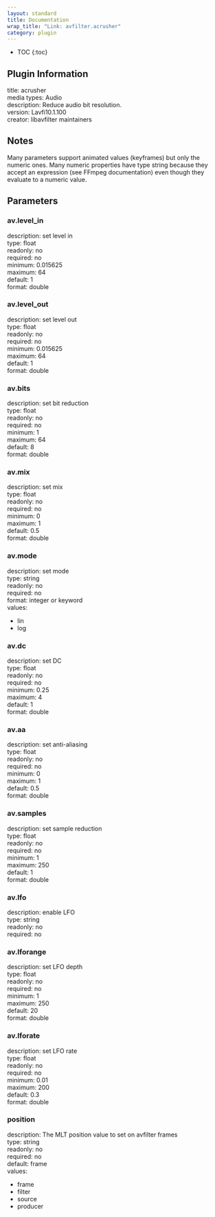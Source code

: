 ```yaml
---
layout: standard
title: Documentation
wrap_title: "Link: avfilter.acrusher"
category: plugin
---
```

* TOC
{:toc}

## Plugin Information

title: acrusher  
media types:
Audio  
description: Reduce audio bit resolution.  
version: Lavfi10.1.100  
creator: libavfilter maintainers  

## Notes

Many parameters support animated values (keyframes) but only the numeric ones. Many numeric properties have type string because they accept an expression (see FFmpeg documentation) even though they evaluate to a numeric value.

## Parameters

### av.level_in

  
description:
set level in  
type: float  
readonly: no  
required: no  
minimum: 0.015625  
maximum: 64  
default: 1  
format: double  

### av.level_out

  
description:
set level out  
type: float  
readonly: no  
required: no  
minimum: 0.015625  
maximum: 64  
default: 1  
format: double  

### av.bits

  
description:
set bit reduction  
type: float  
readonly: no  
required: no  
minimum: 1  
maximum: 64  
default: 8  
format: double  

### av.mix

  
description:
set mix  
type: float  
readonly: no  
required: no  
minimum: 0  
maximum: 1  
default: 0.5  
format: double  

### av.mode

  
description:
set mode  
type: string  
readonly: no  
required: no  
format: integer or keyword  
values:  

* lin
* log

### av.dc

  
description:
set DC  
type: float  
readonly: no  
required: no  
minimum: 0.25  
maximum: 4  
default: 1  
format: double  

### av.aa

  
description:
set anti-aliasing  
type: float  
readonly: no  
required: no  
minimum: 0  
maximum: 1  
default: 0.5  
format: double  

### av.samples

  
description:
set sample reduction  
type: float  
readonly: no  
required: no  
minimum: 1  
maximum: 250  
default: 1  
format: double  

### av.lfo

  
description:
enable LFO  
type: string  
readonly: no  
required: no  

### av.lforange

  
description:
set LFO depth  
type: float  
readonly: no  
required: no  
minimum: 1  
maximum: 250  
default: 20  
format: double  

### av.lforate

  
description:
set LFO rate  
type: float  
readonly: no  
required: no  
minimum: 0.01  
maximum: 200  
default: 0.3  
format: double  

### position

  
description:
The MLT position value to set on avfilter frames  
type: string  
readonly: no  
required: no  
default: frame  
values:  

* frame
* filter
* source
* producer

